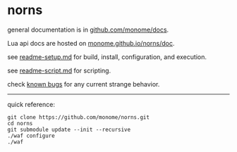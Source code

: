# norns

general documentation is in [github.com/monome/docs](https://github.com/monome/docs).

Lua api docs are hosted on [monome.github.io/norns/doc](https://monome.github.io/norns/doc/).

see [readme-setup.md](readme-setup.md) for build, install, configuration, and execution.

see [readme-script.md](readme-script.md) for scripting.

check [known bugs](https://github.com/monome/norns/wiki/known-bugs) for any current strange behavior.

---

quick reference:
```
git clone https://github.com/monome/norns.git
cd norns
git submodule update --init --recursive
./waf configure
./waf
```
